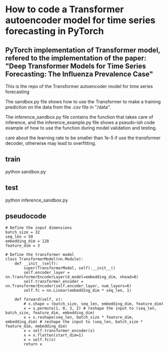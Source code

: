 # How to code a Transformer autoencoder model for time series forecasting in PyTorch
## PyTorch implementation of Transformer model, refered to the implementation of the paper: "Deep Transformer Models for Time Series Forecasting: The Influenza Prevalence Case"

This is the repo of the Transformer autoencoder model for time series forecasting

The sandbox.py file shows how to use the Transformer to make a training prediction on the data from the .csv file in "/data".

The inference_sandbox.py file contains the function that takes care of inference, and the inference_example.py file shows a pseudo-ish code example of how to use the function during model validation and testing. 

care about the learning rate to be smaller than 1e-5 if use the transformer decoder, otherwise may lead to overfitting.

## train
python sandbox.py

## test
python inference_sandbox.py

## pseudocode

    # Define the input dimensions
    batch_size = 32
    seq_len = 50
    embedding_dim = 128
    feature_dim = 3

    # Define the transformer model
    class TransformerModel(nn.Module):
        def __init__(self):
            super(TransformerModel, self).__init__()
            self.encoder_layer = nn.TransformerEncoderLayer(d_model=embedding_dim, nhead=8)
            self.transformer_encoder = nn.TransformerEncoder(self.encoder_layer, num_layers=6)
            self.fc = nn.Linear(embedding_dim * seq_len, 1)

        def forward(self, x):
            # x.shape = (batch_size, seq_len, embedding_dim, feature_dim)
            x = x.permute(1, 0, 3, 2) # reshape the input to (seq_len, batch_size, feature_dim, embedding_dim)
            x = x.reshape(seq_len, batch_size * feature_dim, embedding_dim) # reshape the input to (seq_len, batch_size * feature_dim, embedding_dim)
            x = self.transformer_encoder(x)
            x = x.flatten(start_dim=1)
            x = self.fc(x)
            return x
